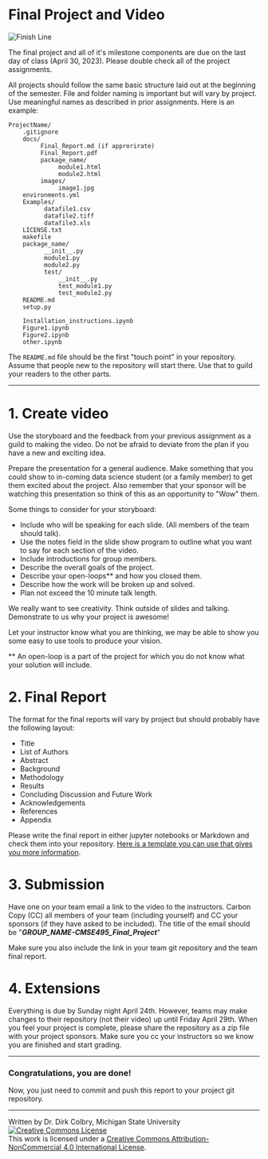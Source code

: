 # Final Project and Video

![Finish Line](https://cdn.pixabay.com/photo/2016/03/31/21/07/checkered-1296203__340.png)

The final project and all of it's milestone components are due on the last day of class (April 30, 2023).     Please double check all of the project assignments.

All projects should follow the same basic structure laid out at the beginning of the semester. File and folder naming is important but will vary by project.  Use meaningful names as described in prior assignments. Here is an example:

    ProjectName/
        .gitignore
        docs/
             Final_Report.md (if approrirate)
             Final_Report.pdf
             package_name/
                  module1.html
                  module2.html
             images/
                  image1.jpg
        environments.yml
        Examples/
              datafile1.csv
              datafile2.tiff
              datafile3.xls
        LICENSE.txt
        makefile
        package_name/
              __init__.py
              module1.py
              module2.py
              test/
                  __init__.py
                  test_module1.py
                  test_module2.py
        README.md
        setup.py

        Installation_instructions.ipynb
        Figure1.ipynb
        Figure2.ipynb
        other.ipynb
    
The ```README.md``` file should be the first "touch point" in your repository. Assume that people new to the repository will start there.  Use that to guild your readers to the other parts.  

----
<a name="Video"></a>

# 1. Create video

Use the storyboard and the feedback from your previous assignment as a guild to making the video. Do not be afraid to deviate from the plan if you have a new and exciting idea.  

Prepare the presentation for a general audience.  Make something that you could show to in-coming data science student (or a family member) to get them excited about the project. Also remember that your sponsor will be watching this presentation so think of this as an opportunity to "Wow" them. 

Some things to consider for your storyboard:

- Include who will be speaking for each slide. (All members of the team should talk).
- Use the notes field in the slide show program to outline what you want to say for each section of the video. 
- Include introductions for group members.  
- Describe the overall goals of the project.
- Describe your open-loops** and how you closed them. 
- Describe how the work will be broken up and solved.
- Plan not exceed the 10 minute talk length.

We really want to see creativity.  Think outside of slides and talking. Demonstrate to us why your project is awesome!

Let your instructor know what you are thinking, we may be able to show you some easy to use tools to produce your vision. 

** An open-loop is a part of the project for which you do not know what your solution will include.  

# 2. Final Report

The format for the final reports will vary by project but should probably have the following layout:

- Title
- List of Authors
- Abstract
- Background
- Methodology
- Results
- Concluding Discussion and Future Work
- Acknowledgements
- References
- Appendix

Please write the final report in either jupyter notebooks or Markdown and check them into your repository.  [Here is a template you can use that gives you more information](FINAL-Project_Template).  

# 3. Submission

Have one on your team email a link to the video to the instructors. Carbon Copy (CC) all members of your team (including yourself) and CC your sponsors (if they have asked to be included). The title of the email should be "**_GROUP_NAME-CMSE495_Final_Project_**"

Make sure you also include the link in your team git repository and the team final report. 

# 4. Extensions

Everything is due by Sunday night April 24th.  However, teams may make changes to their repository (not their video) up until Friday April 29th. When you feel your project is complete, please share the repository as a zip file with your project sponsors. Make sure you cc your instructors so we know you are finished and start grading. 

-----

### Congratulations, you are done!

Now, you just need to commit and push this report to your project git repository. 

---

Written by Dr. Dirk Colbry, Michigan State University
<a rel="license" href="http://creativecommons.org/licenses/by-nc/4.0/"><img alt="Creative Commons License" style="border-width:0" src="https://i.creativecommons.org/l/by-nc/4.0/88x31.png" /></a><br />This work is licensed under a <a rel="license" href="http://creativecommons.org/licenses/by-nc/4.0/">Creative Commons Attribution-NonCommercial 4.0 International License</a>.
